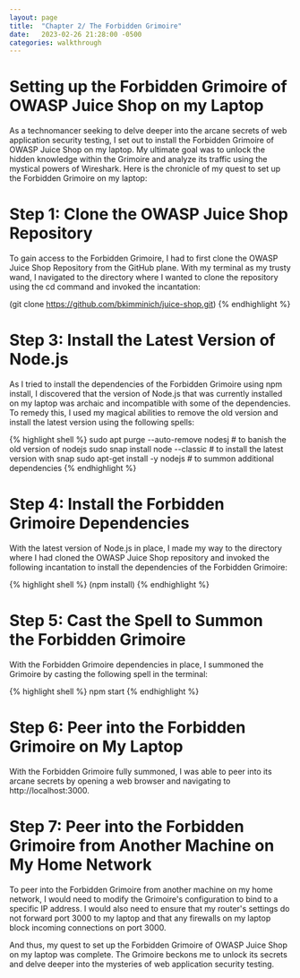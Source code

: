 ```yaml
---
layout: page
title:  "Chapter 2/ The Forbidden Grimoire"
date:   2023-02-26 21:28:00 -0500
categories: walkthrough
---
```


# Setting up the Forbidden Grimoire of OWASP Juice Shop on my Laptop

As a technomancer seeking to delve deeper into the arcane secrets of web application security testing, I set out to install the Forbidden Grimoire of OWASP Juice Shop on my laptop. My ultimate goal was to unlock the hidden knowledge within the Grimoire and analyze its traffic using the mystical powers of Wireshark. Here is the chronicle of my quest to set up the Forbidden Grimoire on my laptop:

# Step 1: Clone the OWASP Juice Shop Repository

To gain access to the Forbidden Grimoire, I had to first clone the OWASP Juice Shop Repository from the GitHub plane. With my terminal as my trusty wand, I navigated to the directory where I wanted to clone the repository using the cd command and invoked the incantation:


(git clone https://github.com/bkimminich/juice-shop.git)
{% endhighlight %}

# Step 3: Install the Latest Version of Node.js

As I tried to install the dependencies of the Forbidden Grimoire using npm install, I discovered that the version of Node.js that was currently installed on my laptop was archaic and incompatible with some of the dependencies. To remedy this, I used my magical abilities to remove the old version and install the latest version using the following spells:

{% highlight shell %}
sudo apt purge --auto-remove nodesj # to banish the old version of nodejs
sudo snap install node --classic # to install the latest version with snap
sudo apt-get install -y nodejs # to summon additional dependencies
{% endhighlight %}

# Step 4: Install the Forbidden Grimoire Dependencies

With the latest version of Node.js in place, I made my way to the directory where I had cloned the OWASP Juice Shop repository and invoked the following incantation to install the dependencies of the Forbidden Grimoire:

{% highlight shell %}
(npm install)
{% endhighlight %}

# Step 5: Cast the Spell to Summon the Forbidden Grimoire

With the Forbidden Grimoire dependencies in place, I summoned the Grimoire by casting the following spell in the terminal:

{% highlight shell %}
npm start
{% endhighlight %}

# Step 6: Peer into the Forbidden Grimoire on My Laptop

With the Forbidden Grimoire fully summoned, I was able to peer into its arcane secrets by opening a web browser and navigating to http://localhost:3000.

# Step 7: Peer into the Forbidden Grimoire from Another Machine on My Home Network

To peer into the Forbidden Grimoire from another machine on my home network, I would need to modify the Grimoire's configuration to bind to a specific IP address. I would also need to ensure that my router's settings do not forward port 3000 to my laptop and that any firewalls on my laptop block incoming connections on port 3000.

And thus, my quest to set up the Forbidden Grimoire of OWASP Juice Shop on my laptop was complete. The Grimoire beckons me to unlock its secrets and delve deeper into the mysteries of web application security testing.
